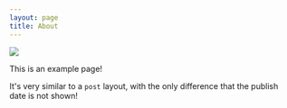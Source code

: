 ```yaml
---
layout: page
title: About
---
```


![](https://fakeimg.pl/600x400)

This is an example page!

It's very similar to a `post` layout, with the only difference that the publish date is not shown!